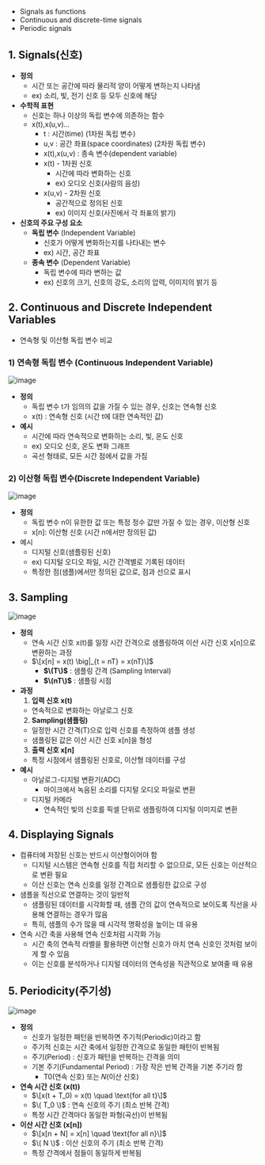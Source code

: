 - Signals as functions
- Continuous and discrete-time signals
- Periodic signals

## 1. Signals(신호)
- **정의**
  - 시간 또는 공간에 따라 물리적 양이 어떻게 변하는지 나타냄
  - ex) 소리, 빛, 전기 신호 등 모두 신호에 해당
- **수학적 표현**
  - 신호는 하나 이상의 독립 변수에 의존하는 함수
  - x(t),x(u,v)…
    - t : 시간(time) (1차원 독립 변수)
    - u,v : 공간 좌표(space coordinates) (2차원 독립 변수)
    - x(t),x(u,v) : 종속 변수(dependent variable)
    - x(t) - 1차원 신호
      - 시간에 따라 변화하는 신호
      - ex) 오디오 신호(사람의 음성)
    - x(u,v) - 2차원 신호
      - 공간적으로 정의된 신호
      - ex) 이미지 신호(사진에서 각 좌표의 밝기)  
- **신호의 주요 구성 요소**
  - **독립 변수** (Independent Variable)
    - 신호가 어떻게 변화하는지를 나타내는 변수
    - ex) 시간, 공간 좌표 
  - **종속 변수** (Dependent Variable)
    - 독립 변수에 따라 변하는 값
    - ex) 신호의 크기, 신호의 강도, 소리의 압력, 이미지의 밝기 등

## 2. Continuous and Discrete Independent Variables
- 연속형 및 이산형 독립 변수 비교
### 1) 연속형 독립 변수 (Continuous Independent Variable)
![image](https://github.com/user-attachments/assets/9b0586b6-b198-43b1-8de2-71076f6ab835)

- **정의**
  - 독립 변수 t가 임의의 값을 가질 수 있는 경우, 신호는 연속형 신호
  - x(t) : 연속형 신호 (시간 t에 대한 연속적인 값) 
- **예시**
  - 시간에 따라 연속적으로 변화하는 소리, 빛, 온도 신호
  - ex) 오디오 신호, 온도 변화 그래프
  - 곡선 형태로, 모든 시간 점에서 값을 가짐

### 2) 이산형 독립 변수(Discrete Independent Variable)
![image](https://github.com/user-attachments/assets/0704ed76-b208-4627-adc4-19ec41fe7401)

- **정의**
  - 독립 변수 n이 유한한 값 또는 특정 정수 값만 가질 수 있는 경우, 이산형 신호
  - x[n]: 이산형 신호 (시간 n에서만 정의된 값)
- 예시
  - 디지털 신호(샘플링된 신호)
  - ex) 디지털 오디오 파일, 시간 간격별로 기록된 데이터
  - 특정한 점(샘플)에서만 정의된 값으로, 점과 선으로 표시

## 3. Sampling
![image](https://github.com/user-attachments/assets/837fefb3-3864-4223-9c71-2694314a4f6e)

- **정의**
  - 연속 시간 신호 x(t)를 일정 시간 간격으로 샘플링하여 이산 시간 신호 x[n]으로 변환하는 과정
  - $\[x[n] = x(t) \big|_{t = nT} = x(nT)\]$
    - **$\(T\)$** : 샘플링 간격 (Sampling Interval)
    - **$\(nT\)$** : 샘플링 시점 
- **과정**
  1. **입력 신호 x(t)**
    - 연속적으로 변화하는 아날로그 신호
  2. **Sampling(샘플링)**
    - 일정한 시간 간격(T)으로 입력 신호를 측정하여 샘플 생성
    - 샘플링된 값은 이산 시간 신호 x[n]을 형성
  3. **출력 신호 x[n]**
    - 특정 시점에서 샘플링된 신호로, 이산형 데이터를 구성
- **예시**
  - 아날로그-디지털 변환기(ADC)
    - 마이크에서 녹음된 소리를 디지털 오디오 파일로 변환
  - 디지털 카메라
    - 연속적인 빛의 신호를 픽셀 단위로 샘플링하여 디지털 이미지로 변환

## 4. Displaying Signals
- 컴퓨터에 저장된 신호는 반드시 이산형이어야 함
  - 디지털 시스템은 연속형 신호를 직접 처리할 수 없으므로, 모든 신호는 이산적으로 변환 필요
  - 이산 신호는 연속 신호를 일정 간격으로 샘플링한 값으로 구성
- 샘플을 직선으로 연결하는 것이 일반적
  - 샘플링된 데이터를 시각화할 때, 샘플 간의 값이 연속적으로 보이도록 직선을 사용해 연결하는 경우가 많음
  - 특히, 샘플의 수가 많을 때 시각적 명확성을 높이는 데 유용
- 연속 시간 축을 사용해 연속 신호처럼 시각화 가능
  - 시간 축의 연속적 라벨을 활용하면 이산형 신호가 마치 연속 신호인 것처럼 보이게 할 수 있음
  - 이는 신호를 분석하거나 디지털 데이터의 연속성을 직관적으로 보여줄 때 유용

## 5. Periodicity(주기성)
![image](https://github.com/user-attachments/assets/66970564-bc3a-49d9-a6c6-45e142cf23b3)

- **정의**
  - 신호가 일정한 패턴을 반복하면 주기적(Periodic)이라고 함
  - 주기적 신호는 시간 축에서 일정한 간격으로 동일한 패턴이 반복됨
  - 주기(Period) : 신호가 패턴을 반복하는 간격을 의미
  - 기본 주기(Fundamental Period) : 가장 작은 반복 간격을 기본 주기라 함
    - T0(연속 신호) 또는 𝑁(이산 신호)
- **연속 시간 신호 (x(t))**
  - $\[x(t + T_0) = x(t) \quad \text{for all t}\]$
  - $\( T_0 \)$ : 연속 신호의 주기 (최소 반복 간격)
  - 특정 시간 간격마다 동일한 파형(곡선)이 반복됨
- **이산 시간 신호 (x[n])**
  - $\[x[n + N] = x[n] \quad \text{for all n}\]$
  - $\( N \)$ : 이산 신호의 주기 (최소 반복 간격)
  - 특정 간격에서 점들이 동일하게 반복됨
